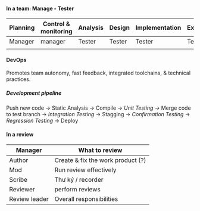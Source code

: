 #### In a team: Manage - Tester

| Planning | Control & monitoring | Analysis | Design | Implementation | Execution | Completion |
| -------- | -------------------- | -------- | ------ | -------------- | --------- | ---------- |
| Manager  | manager              | Tester   | Tester | Tester         | Tester    | Manager    |
|          |                      |          |        |                |           |            |
#### DevOps
Promotes team autonomy, fast feedback, integrated toolchains, & technical practices.
##### Development pipeline
Push new code -> Static Analysis -> Compile -> *Unit Testing* -> Merge code to test branch -> *Integration Testing* -> Stagging -> *Confirmation Testing* -> *Regression Testing* -> Deploy

#### In a review

| Manager       | What to review                    |
| ------------- | --------------------------------- |
| Author        | Create & fix the work product (?) |
| Mod           | Run review effectively            |
| Scribe        | Thư ký / recorder                |
| Reviewer      | perform reviews                   |
| Review leader | Overall responsibilities          |
